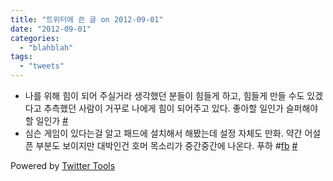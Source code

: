 ```yaml
---
title: "트위터에 쓴 글 on 2012-09-01"
date: "2012-09-01"
categories: 
  - "blahblah"
tags: 
  - "tweets"
---
```


- 나를 위해 힘이 되어 주실거라 생각했던 분들이 힘들게 하고, 힘들게 만들 수도 있겠다고 추측했던 사람이 거꾸로 나에게 힘이 되어주고 있다. 좋아할 일인가 슬퍼해야할 일인가 [#](http://twitter.com/blurblah/statuses/239657740392357889)
- 심슨 게임이 있다는걸 알고 패드에 설치해서 해봤는데 설정 자체도 만화. 약간 어설픈 부분도 보이지만 대박인건 호머 목소리가 중간중간에 나온다. 푸하 #[fb](http://search.twitter.com/search?q=%23fb) [#](http://twitter.com/blurblah/statuses/241385709284511744)

Powered by [Twitter Tools](http://alexking.org/projects/wordpress)
